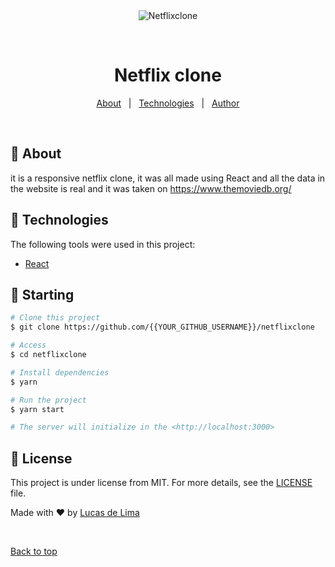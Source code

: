 <div align="center" id="top"> 
  <img href="https://i.imgur.com/niDRiuE.png" alt="Netflixclone" />

  &#xa0;
</div>

<h1 align="center">Netflix clone</h1>


<p align="center">
  <a href="#dart-about">About</a> &#xa0; | &#xa0; 
  <a href="#rocket-technologies">Technologies</a> &#xa0; | &#xa0;
  <a href="https://github.com/{{YOUR_GITHUB_USERNAME}}" target="_blank">Author</a>
</p>

<br>

## :dart: About ##

it is a responsive netflix clone, it was all made using React and all the data in the website is real and it was taken on https://www.themoviedb.org/

## :rocket: Technologies ##

The following tools were used in this project:

- [React](https://pt-br.reactjs.org/)

## :checkered_flag: Starting ##

```bash
# Clone this project
$ git clone https://github.com/{{YOUR_GITHUB_USERNAME}}/netflixclone

# Access
$ cd netflixclone

# Install dependencies
$ yarn

# Run the project
$ yarn start

# The server will initialize in the <http://localhost:3000>
```

## :memo: License ##

This project is under license from MIT. For more details, see the [LICENSE](LICENSE.md) file.


Made with :heart: by <a href="https://github.com/LuKezLima" target="_blank">Lucas de Lima</a>

&#xa0;

<a href="#top">Back to top</a>
